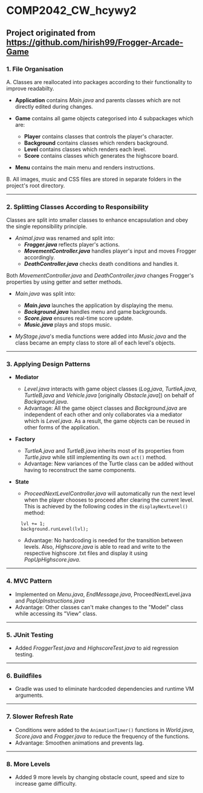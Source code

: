 # COMP2042_CW_hcywy2
## Project originated from https://github.com/hirish99/Frogger-Arcade-Game



### 1. **File Organisation**

A. Classes are reallocated into packages according to their functionality to improve readabilty.
  
- **Application** 
contains _Main.java_ and parents classes which are not directly edited during changes.
  
- **Game**
contains all game objects categorised into 4 subpackages which are:
  - **Player** contains classes that controls the player's character. 
  - **Background** contains classes which renders background.
  - **Level** contains classes which renders each level.
  - **Score** contains classes which generates the highscore board.

- **Menu**
contains the main menu and renders instructions. 

B. All images, music and CSS files are stored in separate folders in the project's root directory.

***

### 2. **Splitting Classes According to Responsibility**

Classes are split into smaller classes to enhance encapsulation and obey the single reponsibility principle.

- _Animal.java_ was renamed and split into:
  - **_Frogger.java_** reflects player's actions.
  - **_MovementController.java_** handles player's input and moves Frogger accordingly.
  - **_DeathController.java_** checks death conditions and handles it.

Both _MovementController.java_ and _DeathController.java_ changes Frogger's properties by using getter and setter methods.


- _Main.java_ was split into:
  - **_Main.java_** launches the application by displaying the menu.
  - **_Background.java_** handles menu and game backgrounds.
  - **_Score.java_** ensures real-time score update. 
  - **_Music.java_** plays and stops music.


- _MyStage.java_'s media functions were added into _Music.java_ and the class became an empty class to store all of each level's objects. 

***


### 3. **Applying Design Patterns**
- **Mediator**
  - _Level.java_ interacts with game object classes (_Log,java_, _TurtleA.java_, _TurtleB.java_ and _Vehicle.java_ [originally _Obstacle.java_]) on behalf of _Background.java_.
  - Advantage: All the game object classes and _Background.java_ are independent of each other and only collaborates via a mediator which is _Level.java_. As a result, the game objects can be reused in other forms of the application.

- **Factory**
  - _TurtleA.java_ and _TurtleB.java_ inherits most of its properties from _Turtle.java_ while still implementing its own `act()` method.
  - Advantage: New variances of the Turtle class can be added without having to reconstruct the same components.

- **State**
  - _ProceedNextLevelController.java_ will automatically run the next level when the player chooses to proceed after clearing the current level. This is achieved by the following codes in the `displayNextLevel()` method: 
  ```
  	lvl += 1;
	background.runLevel(lvl);
  ```

  - Advantage: No hardcoding is needed for the transition between levels. Also, _Highscore.java_ is able to read and write to the respective highscore .txt files and display it using _PopUpHighscore.java_. 

***

### 4. **MVC Pattern**
- Implemented on _Menu.java_, _EndMessage.java_, ProceedNextLevel.java and _PopUpInstructions.java_
- Advantage: Other classes can't make changes to the "Model" class while accessing its "View" class.

***

### 5. **JUnit Testing**
- Added _FroggerTest.java_ and _HighscoreTest.java_ to aid regression testing.

***

### 6. **Buildfiles**
- Gradle was used to eliminate hardcoded dependencies and runtime VM arguments.

***

### 7. **Slower Refresh Rate**
- Conditions were added to the `AnimationTimer()` functions in _World.java_, _Score.java_ and _Frogger.java_ to reduce the frequency of the functions.
- Advantage: Smoothen animations and prevents lag.

***

### 8. **More Levels**
- Added 9 more levels by changing obstacle count, speed and size to increase game difficulty.

